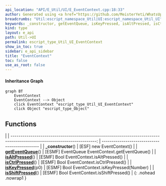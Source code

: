 ```yaml
---
api_location: "API/E_Util/UI/E_EventContext.cpp:18:33"
author: Generated using <a href="https://github.com/MeisterYeti/WhatsUpDoc">WhatsUpDoc</a>
breadcrumbs: "Util:escript_namespace_Util|UI:escript_namespace_Util_UI"
keywords: _constructor, getEventQueue, isKeyPressed, isAltPressed, isCtrlPressed, isShiftPressed
kind: type
layout: e_api
path: Util->UI
permalink: escript_type_Util_UI_EventContext
show_in_toc: true
sidebar: e_api_sidebar
title: "EventContext"
toc: false
use_as_root: false
---
```


#### Inheritance Graph

```mermaid
graph BT
	EventContext
	EventContext --> Object
	click EventContext "escript_type_Util_UI_EventContext"
	click Object "escript_type_Object"
```

## Functions

|
| -------------------------------------------------------------------------------------------------------------------------: | ---------------------------------------------- | 
| **_constructor**()                                                                                                         | [ESF] new EventContext()                       | 
| **[getEventQueue](classUtil_1_1UI_1_1EventContext#classUtil_1_1UI_1_1EventContext_1a57d0e9472d2c55287fc52624655e2bb9)**()  | [ESMF] EventQueue EventContext.getEventQueue() | 
| **[isAltPressed](classUtil_1_1UI_1_1EventContext#classUtil_1_1UI_1_1EventContext_1abf2decb9155891599019b27ef199c6bd)**()   | [ESMF] Bool EventContext.isAltPressed()        | 
| **[isCtrlPressed](classUtil_1_1UI_1_1EventContext#classUtil_1_1UI_1_1EventContext_1a78f43a9a627e035d31e62f93180b5130)**()  | [ESMF] Bool EventContext.isCtrlPressed()       | 
| **[isKeyPressed](classUtil_1_1UI_1_1EventContext#classUtil_1_1UI_1_1EventContext_1a2db9187e258cbab0826c1772b7ea9d69)**(p0) | [ESMF] Bool EventContext.isKeyPressed(Number)  | 
| **[isShiftPressed](classUtil_1_1UI_1_1EventContext#classUtil_1_1UI_1_1EventContext_1a20f0f0b54eff336ca370858d00354b03)**() | [ESMF] Bool EventContext.isShiftPressed()      | 
{: .nohead .nowrap1 }

